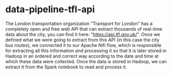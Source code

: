 # data-pipeline-tfl-api
The London transportation organization "Transport for London" has a completely open and free web API that can extract thousands of real-time data about the city, you can find it here: "https://api.tfl.gov.uk/". 
Once we defined what we were going to extract from this API (in this case the city bus routes), we connected it to our Apache Nifi flow, which is responsible for extracting all this information and processing it so that it is later stored in Hadoop in an ordered and correct way according to the date and time at which these data were collected. 
Once the data is stored in Hadoop, we can extract it from the Spark notebook to read and process it.
